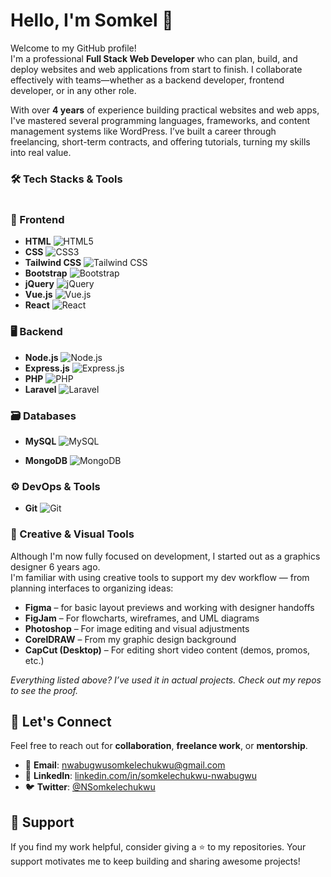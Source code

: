 # Hello, I'm Somkel 👋

Welcome to my GitHub profile!  
I'm a professional **Full Stack Web Developer** who can plan, build, and deploy websites and web applications from start to finish. I collaborate effectively with teams—whether as a backend developer, frontend developer, or in any other role.

With over **4 years** of experience building practical websites and web apps, I've mastered several programming languages, frameworks, and content management systems like WordPress. I’ve built a career through freelancing, short-term contracts, and offering tutorials, turning my skills into real value.

</hr>

### 🛠️  Tech Stacks & Tools
#
### 🧩 Frontend
- **HTML** ![HTML5](https://img.shields.io/badge/HTML5-%23E34F26.svg?style=flat&logo=html5&logoColor=white)  
- **CSS** ![CSS3](https://img.shields.io/badge/CSS3-%231572B6.svg?style=flat&logo=css3&logoColor=white)  
- **Tailwind CSS** ![Tailwind CSS](https://img.shields.io/badge/Tailwind_CSS-%2338B2AC.svg?style=flat&logo=tailwind-css&logoColor=white)  
- **Bootstrap** ![Bootstrap](https://img.shields.io/badge/Bootstrap-%23563D7C.svg?style=flat&logo=bootstrap&logoColor=white)  
- **jQuery** ![jQuery](https://img.shields.io/badge/jQuery-%230769AD.svg?style=flat&logo=jquery&logoColor=white)  
- **Vue.js** ![Vue.js](https://img.shields.io/badge/Vue.js-%234FC08D.svg?style=flat&logo=vue.js&logoColor=white)  
- **React** ![React](https://img.shields.io/badge/React-%2320232a.svg?style=flat&logo=react&logoColor=%2361DAFB)  
<!-- - **Next.js** ![Next.js](https://img.shields.io/badge/Next.js-%23000000.svg?style=flat&logo=next.js&logoColor=white)   -->
<!-- - **TypeScript** ![TypeScript](https://img.shields.io/badge/TypeScript-%23007ACC.svg?style=flat&logo=typescript&logoColor=white)   -->

### 🖥️ Backend
- **Node.js** ![Node.js](https://img.shields.io/badge/Node.js-%2343853D.svg?style=flat&logo=node.js&logoColor=white)  
- **Express.js** ![Express.js](https://img.shields.io/badge/Express.js-%23404d59.svg?style=flat&logo=express&logoColor=white)  
- **PHP** ![PHP](https://img.shields.io/badge/PHP-%23777BB4.svg?style=flat&logo=php&logoColor=white)  
- **Laravel** ![Laravel](https://img.shields.io/badge/Laravel-%23FF2D20.svg?style=flat&logo=laravel&logoColor=white)  
<!-- - **Next.js** ![Next.js](https://img.shields.io/badge/Next.js-%23000000.svg?style=flat&logo=next.js&logoColor=white)  -->

### 🗃️ Databases
- **MySQL** ![MySQL](https://img.shields.io/badge/MySQL-%2300f.svg?style=flat&logo=mysql&logoColor=white)  
<!-- - **PostgreSQL** ![PostgreSQL](https://img.shields.io/badge/PostgreSQL-%23336791.svg?style=flat&logo=postgresql&logoColor=white)   -->
- **MongoDB** ![MongoDB](https://img.shields.io/badge/MongoDB-%2347A248.svg?style=flat&logo=mongodb&logoColor=white)  
<!-- - **Redis** ![Redis](https://img.shields.io/badge/Redis-%23DC382D.svg?style=flat&logo=redis&logoColor=white)   -->

### ⚙️ DevOps & Tools
<!-- - **Docker** ![Docker](https://img.shields.io/badge/Docker-%230db7ed.svg?style=flat&logo=docker&logoColor=white)   -->
<!-- - **Bash** ![Bash](https://img.shields.io/badge/Bash-%234EAA25.svg?style=flat&logo=gnu-bash&logoColor=white)   -->
- **Git** ![Git](https://img.shields.io/badge/Git-%23F05033.svg?style=flat&logo=git&logoColor=white)  
<!-- - **AWS** ![AWS](https://img.shields.io/badge/AWS-%23FF9900.svg?style=flat&logo=amazon-aws&logoColor=white)    -->


### 🎯 Creative & Visual Tools

Although I'm now fully focused on development, I started out as a graphics designer 6 years ago.  
I'm familiar with using creative tools to support my dev workflow — from planning interfaces to organizing ideas:

- **Figma** – for basic layout previews and working with designer handoffs  
- **FigJam** – For flowcharts, wireframes, and UML diagrams  
- **Photoshop** – For image editing and visual adjustments  
- **CorelDRAW** – From my graphic design background  
- **CapCut (Desktop)** – For editing short video content (demos, promos, etc.)
   
_Everything listed above? I’ve used it in actual projects.  Check out my repos to see the proof._
  
    
## 🤝 Let's Connect

Feel free to reach out for **collaboration**, **freelance work**, or **mentorship**.

- 📧 **Email**: [nwabugwusomkelechukwu@gmail.com](mailto:nwabugwusomkelechukwu@gmail.com)  
- 💼 **LinkedIn**: [linkedin.com/in/somkelechukwu-nwabugwu](https://www.linkedin.com/in/somkelechukwu-nwabugwu-080607272/)  
- 🐦 **Twitter**: [@NSomkelechukwu
](https://x.com/NSomkelechukwu)  


## 🙌 Support

If you find my work helpful, consider giving a ⭐ to my repositories. Your support motivates me to keep building and sharing awesome projects!
